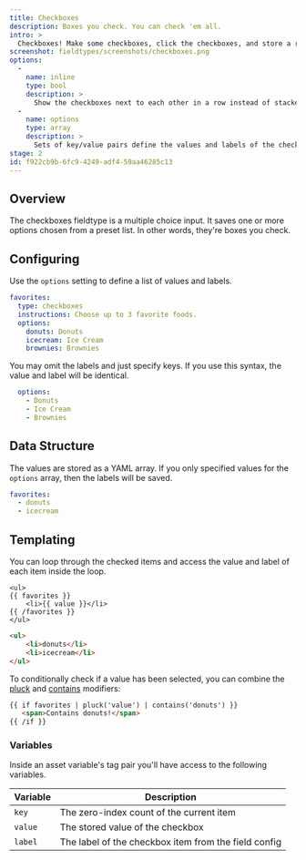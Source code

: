 ```yaml
---
title: Checkboxes
description: Boxes you check. You can check 'em all.
intro: >
  Checkboxes! Make some checkboxes, click the checkboxes, and store a record of which boxes of which ones you clicked. They're boxes you check.
screenshot: fieldtypes/screenshots/checkboxes.png
options:
  -
    name: inline
    type: bool
    description: >
      Show the checkboxes next to each other in a row instead of stacked vertically. Default: `false`
  -
    name: options
    type: array
    description: >
      Sets of key/value pairs define the values and labels of the checkbox options.
stage: 2
id: f922cb9b-6fc9-4249-adf4-59aa46285c13
---
```

## Overview

The checkboxes fieldtype is a multiple choice input. It saves one or more options chosen from a preset list. In other words, they're boxes you check.

## Configuring

Use the `options` setting to define a list of values and labels.

``` yaml
favorites:
  type: checkboxes
  instructions: Choose up to 3 favorite foods.
  options:
    donuts: Donuts
    icecream: Ice Cream
    brownies: Brownies
```

You may omit the labels and just specify keys. If you use this syntax, the value and label will be identical.

``` yaml
  options:
    - Donuts
    - Ice Cream
    - Brownies
```

## Data Structure

The values are stored as a YAML array. If you only specified values for the `options` array, then the labels will be saved.

``` yaml
favorites:
  - donuts
  - icecream
```



## Templating

You can loop through the checked items and access the value and label of each item inside the loop.

```
<ul>
{{ favorites }}
    <li>{{ value }}</li>
{{ /favorites }}
</ul>
```

```html
<ul>
    <li>donuts</li>
    <li>icecream</li>
</ul>
```

To conditionally check if a value has been selected, you can combine the [pluck](/modifiers/pluck) and [contains](/modifiers/contains) modifiers:

```html
{{ if favorites | pluck('value') | contains('donuts') }}
   <span>Contains donuts!</span>    
{{ /if }}
```

### Variables

Inside an asset variable's tag pair you'll have access to the following variables.

| Variable | Description |
|----------|-------------|
| `key` | The zero-index count of the current item |
| `value` | The stored value of the checkbox |
| `label` | The label of the checkbox item from the field config |


